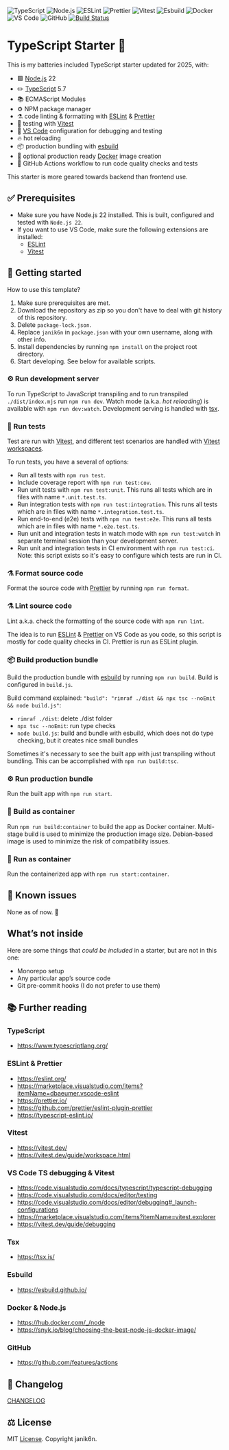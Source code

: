 ![TypeScript](https://shields.io/badge/TypeScript-3178C6?logo=TypeScript&logoColor=FFF&style=flat-square)
![Node.js](https://shields.io/badge/Node.js-417e38?logo=nodedotjs&logoColor=FFF&style=flat-square)
![ESLint](https://shields.io/badge/ESLint-4b32c3?logo=eslint&logoColor=FFF&style=flat-square)
![Prettier](https://shields.io/badge/Prettier-f8bc45?logo=prettier&logoColor=FFF&style=flat-square)
![Vitest](https://shields.io/badge/Vitest-acd268?logo=vitest&logoColor=FFF&style=flat-square)
![Esbuild](https://shields.io/badge/Esbuild-ffcf00?logo=esbuild&logoColor=FFF&style=flat-square)
![Docker](https://shields.io/badge/Docker-1D63ED?logo=Docker&logoColor=FFF&style=flat-square)
![VS Code](https://shields.io/badge/VS%20Code-0078d4?style=flat-square)
![GitHub](https://shields.io/badge/GitHub-000?logo=github&logoColor=FFF&style=flat-square)
[![Build Status](https://github.com/janik6n/typescript-starter/workflows/Code%20quality%20checks/badge.svg)](https://github.com/janik6n/typescript-starter/actions)

# TypeScript Starter 🔋

This is my batteries included TypeScript starter updated for 2025, with:
- 🟩 [Node.js](https://nodejs.org/) 22
- ✏️ [TypeScript](https://www.typescriptlang.org/) 5.7
- 📚 ECMAScript Modules
- ⚙️ NPM package manager
- ⚗️ code linting & formatting with [ESLint](https://eslint.org/) & [Prettier](https://prettier.io/)
- 🚥 testing with [Vitest](https://vitest.dev/)
- 🔬 [VS Code](https://code.visualstudio.com/) configuration for debugging and testing
- 🔥 hot reloading
- 📦 production bundling with [esbuild](https://esbuild.github.io/)
- 🐳 optional production ready [Docker](https://www.docker.com/) image creation
- 🔁 GitHub Actions workflow to run code quality checks and tests

This starter is more geared towards backend than frontend use.

## ✅ Prerequisites

- Make sure you have Node.js 22 installed. This is built, configured and tested with `Node.js 22`.
- If you want to use VS Code, make sure the following extensions are installed:
  - [ESLint](https://marketplace.visualstudio.com/items?itemName=dbaeumer.vscode-eslint)
  - [Vitest](https://marketplace.visualstudio.com/items?itemName=vitest.explorer)

## 📌 Getting started

How to use this template?

1. Make sure prerequisites are met.
2. Download the repository as zip so you don't have to deal with git history of this repository.
3. Delete `package-lock.json`.
3. Replace `janik6n` in `package.json` with your own username, along with other info.
3. Install dependencies by running `npm install` on the project root directory.
4. Start developing. See below for available scripts.

### ⚙️ Run development server

To run TypeScript to JavaScript transpiling and to run transpiled `./dist/index.mjs` run `npm run dev`. Watch mode (a.k.a. *hot reloading*) is available with `npm run dev:watch`. Development serving is handled with [tsx](https://tsx.is/).

### 🚥 Run tests

Test are run with [Vitest](https://vitest.dev/), and different test scenarios are handled with [Vitest workspaces](https://vitest.dev/guide/workspace.html).

To run tests, you have a several of options:
- Run all tests with `npm run test`.
- Include coverage report with `npm run test:cov`.
- Run unit tests with `npm run test:unit`. This runs all tests which are in files with name `*.unit.test.ts`.
- Run integration tests with `npm run test:integration`. This runs all tests which are in files with name `*.integration.test.ts`.
- Run end-to-end (e2e) tests with `npm run test:e2e`. This runs all tests which are in files with name `*.e2e.test.ts`.
- Run unit and integration tests in watch mode with `npm run test:watch` in separate terminal session than your development server.
- Run unit and integration tests in CI environment with `npm run test:ci`. Note: this script exists so it's easy to configure which tests are run in CI.

### ⚗️ Format source code

Format the source code with [Prettier](https://prettier.io/) by running `npm run format`.

### ⚗️ Lint source code

Lint a.k.a. check the formatting of the source code with `npm run lint`.

The idea is to run [ESLint](https://eslint.org/) & [Prettier](https://prettier.io/) on VS Code as you code, so this script is mostly for code quality checks in CI. Prettier is run as ESLint plugin.

### 📦 Build production bundle

Build the production bundle with [esbuild](https://esbuild.github.io/) by running `npm run build`. Build is configured in `build.js`.

Build command explained: `"build": "rimraf ./dist && npx tsc --noEmit && node build.js"`:
- `rimraf ./dist`: delete ./dist folder
- `npx tsc --noEmit`: run type checks
- `node build.js`: build and bundle with esbuild, which does not do type checking, but it creates nice small bundles

Sometimes it's necessary to see the built app with just transpiling without bundling. This can be accomplished with `npm run build:tsc`.

### ⚙️ Run production bundle

Run the built app with `npm run start`.

### 🐳 Build as container

Run `npm run build:container` to build the app as Docker container. Multi-stage build is used to minimize the production image size. Debian-based image is used to minimize the risk of compatibility issues.

### 🐳 Run as container

Run the containerized app with `npm run start:container`.

## 🐛 Known issues

None as of now. 🦗

## What’s not inside

Here are some things that *could be included* in a starter, but are not in this one:
- Monorepo setup
- Any particular app’s source code
- Git pre-commit hooks (I do not prefer to use them)

## 📚 Further reading

### TypeScript

- https://www.typescriptlang.org/

### ESLint & Prettier

- https://eslint.org/
- https://marketplace.visualstudio.com/items?itemName=dbaeumer.vscode-eslint
- https://prettier.io/
- https://github.com/prettier/eslint-plugin-prettier
- https://typescript-eslint.io/

### Vitest

- https://vitest.dev/
- https://vitest.dev/guide/workspace.html

### VS Code TS debugging & Vitest

- https://code.visualstudio.com/docs/typescript/typescript-debugging
- https://code.visualstudio.com/docs/editor/testing
- https://code.visualstudio.com/docs/editor/debugging#_launch-configurations
- https://marketplace.visualstudio.com/items?itemName=vitest.explorer
- https://vitest.dev/guide/debugging

### Tsx

- https://tsx.is/

### Esbuild

- https://esbuild.github.io/

### Docker & Node.js

- https://hub.docker.com/_/node
- https://snyk.io/blog/choosing-the-best-node-js-docker-image/

### GitHub

- https://github.com/features/actions

## 🔁 Changelog

[CHANGELOG](CHANGELOG.md)

## ⚖️ License

MIT [License](LICENSE). Copyright janik6n.